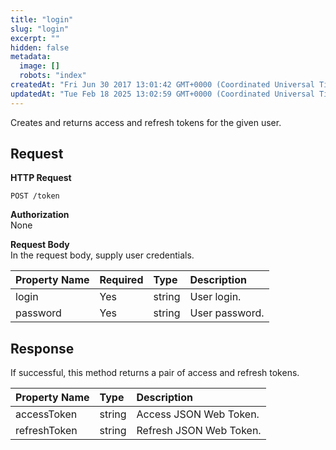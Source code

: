 ```yaml
---
title: "login"
slug: "login"
excerpt: ""
hidden: false
metadata: 
  image: []
  robots: "index"
createdAt: "Fri Jun 30 2017 13:01:42 GMT+0000 (Coordinated Universal Time)"
updatedAt: "Tue Feb 18 2025 13:02:59 GMT+0000 (Coordinated Universal Time)"
---
```

Creates and returns access and refresh tokens for the given user.

## Request

**HTTP Request**

```text
POST /token
```

**Authorization**  
None

**Request Body**  
In the request body, supply user credentials.

| Property Name | Required | Type   | Description    |
| :------------ | :------- | :----- | :------------- |
| login         | Yes      | string | User login.    |
| password      | Yes      | string | User password. |

## Response

If successful, this method returns a pair of access and refresh tokens.

| Property Name | Type   | Description             |
| :------------ | :----- | :---------------------- |
| accessToken   | string | Access JSON Web Token.  |
| refreshToken  | string | Refresh JSON Web Token. |
